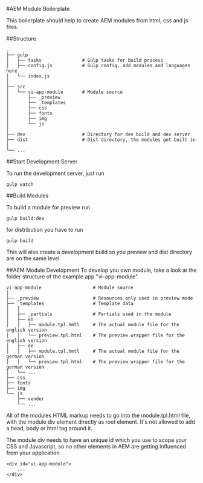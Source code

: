 #AEM Module Boilerplate

This boilerplate should help to create AEM modules from html, css and js files.

##Structure

    .
    ├── gulp                    
    │   ├── tasks               # Gulp tasks for build process
    │   ├── config.js           # Gulp config, add modules and languages here
    │   └── index.js
    │
    ├── src                     
    │   └── vi-app-module       # Module source
    │       ├── _preview
    │       ├── _templates
    │       ├── css
    │       ├── fonts
    │       ├── img
    │       └── js
    │
    ├── dev                     # Directory for dev build and dev server
    ├── dist                    # Dist directory, the modules get built in
    │
    └── ...
    
##Start Development Server

To run the development server, just run

```
gulp watch
```


##Build Modules

To build a module for preview run

```
gulp build:dev
```

for distribution you have to run

```
gulp build
```

This will also create a development build so you preview and dist directory are on the same level.



##AEM Module Development
To develop you own module, take a look at the folder structure of the example app "vi-app-module"

    vi-app-module                   # Module source
    │
    ├── _preview                    # Resources only used in preview mode
    ├── _templates                  # Template data
    │   │
    │   ├── _partials               # Partials used in the module
    │   ├── en                      
    │   │   ├── module.tpl.hmtl     # The actual module file for the english version
    │   │   └── preview.tpl.html    # The preview wrapper file for the english version
    │   ├── de                      
    │   │   ├── module.tpl.hmtl     # The actual module file for the german version
    │   │   └── preview.tpl.html    # The preview wrapper file for the german version
    │   └── ...
    ├── css
    ├── fonts
    ├── img
    └── js
        ├── vendor
        └── ...
        
All of the modules HTML markup needs to go into the module.tpl.html file, with the module div element directly as root element.
It's not allowed to add a head, body or html tag around it.

The module div needs to have an unique id which you use to scope your CSS and Javascript, so no other elements in AEM are getting influenced from your application.
```
<div id="vi-app-module">
	...
</div>
```

